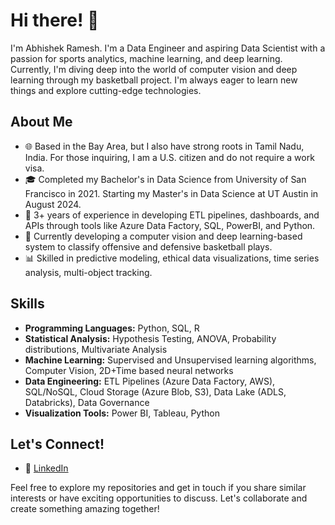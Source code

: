 # Hi there! 👋 
I'm Abhishek Ramesh.
I'm a Data Engineer and aspiring Data Scientist with a passion for sports analytics, machine learning, and deep learning. 
Currently, I'm diving deep into the world of computer vision and deep learning through my basketball project. 
I'm always eager to learn new things and explore cutting-edge technologies.

## About Me

- 🌐 Based in the Bay Area, but I also have strong roots in Tamil Nadu, India. For those inquiring, I am a U.S. citizen and do not require a work visa.
- 🎓 Completed my Bachelor's in Data Science from University of San Francisco in 2021. Starting my Master's in Data Science at UT Austin in August 2024.
- 💼 3+ years of experience in developing ETL pipelines, dashboards, and APIs through tools like Azure Data Factory, SQL, PowerBI, and Python.
- 🏀 Currently developing a computer vision and deep learning-based system to classify offensive and defensive basketball plays.
- 📊 Skilled in predictive modeling, ethical data visualizations, time series analysis, multi-object tracking.

## Skills

- **Programming Languages:** Python, SQL, R
- **Statistical Analysis:** Hypothesis Testing, ANOVA, Probability distributions, Multivariate Analysis
- **Machine Learning:** Supervised and Unsupervised learning algorithms, Computer Vision, 2D+Time based neural networks
- **Data Engineering:** ETL Pipelines (Azure Data Factory, AWS), SQL/NoSQL, Cloud Storage (Azure Blob, S3), Data Lake (ADLS, Databricks), Data Governance
- **Visualization Tools:** Power BI, Tableau, Python


## Let's Connect!

- 💼 [LinkedIn](https://www.linkedin.com/in/abhishekramesh3/)

Feel free to explore my repositories and get in touch if you share similar interests or have exciting opportunities to discuss. 
Let's collaborate and create something amazing together!
